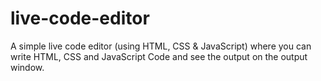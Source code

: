 # live-code-editor
A simple live code editor (using HTML, CSS &amp; JavaScript) where you can write HTML, CSS and JavaScript Code and see the output on the output window. 
